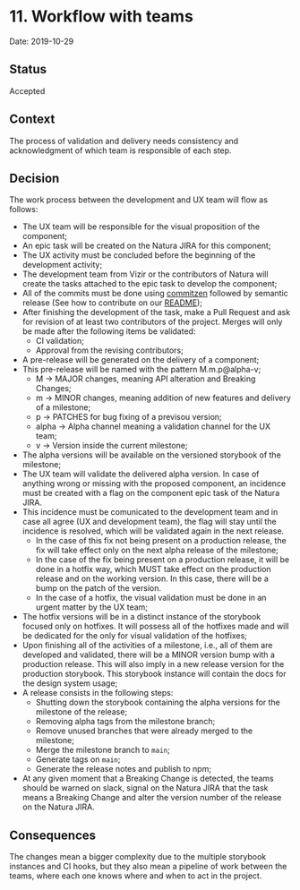# 11. Workflow with teams

Date: 2019-10-29

## Status

Accepted

## Context

The process of validation and delivery needs consistency and acknowledgment of which team is responsible of each step.

## Decision

The work process between the development and UX team will flow as follows:
- The UX team will be responsible for the visual proposition of the component;
- An epic task will be created on the Natura JIRA for this component;
- The UX activity must be concluded before the beginning of the development activity;
- The development team from Vizir or the contributors of Natura will create the tasks attached to the epic task to develop the component;
- All of the commits must be done using [commitzen](https://www.npmjs.com/package/commitizen) followed by semantic release (See how to contribute on our [README](../../README.md));
- After finishing the development of the task, make a Pull Request and ask for revision of at least two contributors of the project. Merges will only be made after the following items be validated:
  - CI validation;
  - Approval from the revising contributors;
- A pre-release will be generated on the delivery of a component;
- This pre-release will be named with the pattern M.m.p@alpha-v;
  - M &rarr; MAJOR changes, meaning API alteration and Breaking Changes;
  - m &rarr; MINOR changes, meaning addition of new features and delivery of a milestone;
  - p &rarr; PATCHES for bug fixing of a previsou version;
  - alpha &rarr; Alpha channel meaning a validation channel for the UX team;
  - v &rarr; Version inside the current milestone;
- The alpha versions will be available on the versioned storybook of the milestone;
- The UX team will validate the delivered alpha version. In case of anything wrong or missing with the proposed component, an incidence must be created with a flag on the component epic task of the Natura JIRA.
- This incidence must be comunicated to the development team and in case all agree (UX and development team), the flag will stay until the incidence is resolved, which will be validated again in the next release.
  - In the case of this fix not being present on a production release, the fix will take effect only on the next alpha release of the milestone;
  - In the case of the fix being present on a production release, it will be done in a hotfix way, which MUST take effect on the production release and on the working version. In this case, there will be a bump on the patch of the version.
  - In the case of a hotfix, the visual validation must be done in an urgent matter by the UX team;
- The hotfix versions will be in a distinct instance of the storybook focused only on hotfixes. It will possess all of the hotfixes made and will be dedicated for the only for visual validation of the hotfixes;
- Upon finishing all of the activities of a milestone, i.e., all of them are developed and validated, there will be a MINOR version bump with a production release. This will also imply in a new release version for the production storybook. This storybook instance will contain the docs for the design system usage;
- A release consists in the following steps:
  - Shutting down the storybook containing the alpha versions for the milestone of the release;
  - Removing alpha tags from the milestone branch;
  - Remove unused branches that were already merged to the milestone;
  - Merge the milestone branch to `main`;
  - Generate tags on `main`;
  - Generate the release notes and publish to npm;
- At any given moment that a Breaking Change is detected, the teams should be warned on slack, signal on the Natura JIRA that the task means a Breaking Change and alter the version number of the release on the Natura JIRA.

## Consequences

The changes mean a bigger complexity due to the multiple storybook instances and CI hooks, but they also mean a pipeline of work between the teams, where each one knows where and when to act in the project.
